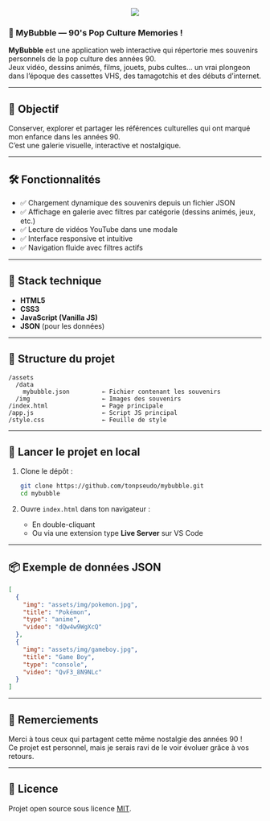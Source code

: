 <p align="center">
<img src="./assets/images/screenshot.png" />
</p>

### 📼 MyBubble — 90's Pop Culture Memories !

**MyBubble** est une application web interactive qui répertorie mes souvenirs personnels de la pop culture des années 90.  
Jeux vidéo, dessins animés, films, jouets, pubs cultes… un vrai plongeon dans l’époque des cassettes VHS, des tamagotchis et des débuts d’internet.

---

## 🎯 Objectif

Conserver, explorer et partager les références culturelles qui ont marqué mon enfance dans les années 90.  
C’est une galerie visuelle, interactive et nostalgique.

---

## 🛠️ Fonctionnalités

- ✅ Chargement dynamique des souvenirs depuis un fichier JSON  
- ✅ Affichage en galerie avec filtres par catégorie (dessins animés, jeux, etc.)  
- ✅ Lecture de vidéos YouTube dans une modale  
- ✅ Interface responsive et intuitive  
- ✅ Navigation fluide avec filtres actifs

---

## 🧱 Stack technique

- **HTML5**  
- **CSS3**  
- **JavaScript (Vanilla JS)**  
- **JSON** (pour les données)

---

## 📁 Structure du projet

```
/assets
  /data
    mybubble.json         ← Fichier contenant les souvenirs
  /img                    ← Images des souvenirs
/index.html               ← Page principale
/app.js                   ← Script JS principal
/style.css                ← Feuille de style
```

---

## 🚀 Lancer le projet en local

1. Clone le dépôt :
   ```bash
   git clone https://github.com/tonpseudo/mybubble.git
   cd mybubble
   ```

2. Ouvre `index.html` dans ton navigateur :
   - En double-cliquant  
   - Ou via une extension type **Live Server** sur VS Code

---

## 📦 Exemple de données JSON

```json
[
  {
    "img": "assets/img/pokemon.jpg",
    "title": "Pokémon",
    "type": "anime",
    "video": "dQw4w9WgXcQ"
  },
  {
    "img": "assets/img/gameboy.jpg",
    "title": "Game Boy",
    "type": "console",
    "video": "QvF3_8N9NLc"
  }
]
```

---

## 🙌 Remerciements

Merci à tous ceux qui partagent cette même nostalgie des années 90 !  
Ce projet est personnel, mais je serais ravi de le voir évoluer grâce à vos retours.

---

## 📝 Licence

Projet open source sous licence [MIT](LICENSE).

